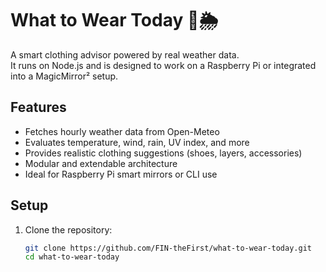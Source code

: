 # What to Wear Today 👕🌦️

A smart clothing advisor powered by real weather data.  
It runs on Node.js and is designed to work on a Raspberry Pi or integrated into a MagicMirror² setup.

## Features

- Fetches hourly weather data from Open-Meteo
- Evaluates temperature, wind, rain, UV index, and more
- Provides realistic clothing suggestions (shoes, layers, accessories)
- Modular and extendable architecture
- Ideal for Raspberry Pi smart mirrors or CLI use

## Setup

1. Clone the repository:
   ```bash
   git clone https://github.com/FIN-theFirst/what-to-wear-today.git
   cd what-to-wear-today

